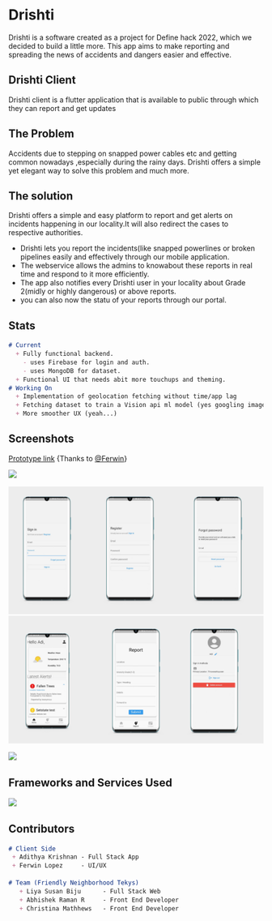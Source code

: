 # Drishti 
Drishti is a software created as a project for Define hack 2022, which we decided to build a little more.
This app aims to make reporting and spreading the news of accidents and dangers easier and effective. 

## Drishti Client
 Drishti client is a flutter application that is available to public through which they can report and get updates

## The Problem
   Accidents due to stepping on snapped power cables etc and getting common nowadays ,especially during the rainy days. Drishti offers a simple yet elegant way to solve this problem and much more.
  
## The solution
  Drishti offers a simple and easy platform to report and get alerts on incidents happening in our locality.It will also redirect the cases to respective authorities.
  
  - Drishti lets you report the incidents(like snapped powerlines or broken pipelines easily and effectively through our mobile application.
  - The webservice allows the admins to knowabout these reports in real time and respond to it more efficiently.
  - The app also notifies every Drishti user in your locality about Grade 2(midly or highly dangerous) or above reports.
  - you can also now the statu of your reports through our portal.

## Stats

```markdown  
# Current
  + Fully functional backend.
    - uses Firebase for login and auth.
    - uses MongoDB for dataset.
  + Functional UI that needs abit more touchups and theming.
# Working On
  + Implementation of geolocation fetching without time/app lag
  + Fetching dataset to train a Vision api ml model (yes googling images and feeding 🫠)
  + More smoother UX (yeah...)
```

## Screenshots
[Prototype link](https://www.figma.com/proto/iY2avWglgTX1P9ePy54zIr/App?node-id=87%3A97&scaling=min-zoom&page-id=24%3A330&starting-point-node-id=99%3A137) {Thanks to [@Ferwin](https://github.com/Fer-Win)}

<img src="https://user-images.githubusercontent.com/73097560/115834477-dbab4500-a447-11eb-908a-139a6edaec5c.gif">
<p align="center">
<img src="https://github.com/fal3n-4ngel/Drishti-Client/blob/main/screenshots/3.png">
<img src="https://github.com/fal3n-4ngel/Drishti-Client/blob/main/screenshots/5.png">
</p>
<img src="https://user-images.githubusercontent.com/73097560/115834477-dbab4500-a447-11eb-908a-139a6edaec5c.gif"></a>

  
## Frameworks and Services Used
[![](https://skillicons.dev/icons?i=flutter,firebase,mongodb,androidstudio,figma)](https://skillicons.dev)


## Contributors 

```markdown  
# Client Side
 + Adithya Krishnan - Full Stack App
 + Ferwin Lopez     - UI/UX 
 
# Team (Friendly Neighborhood Tekys)
   + Liya Susan Biju      - Full Stack Web
   + Abhishek Raman R     - Front End Developer
   + Christina Mathhews   - Front End Developer
    
```
 



 
